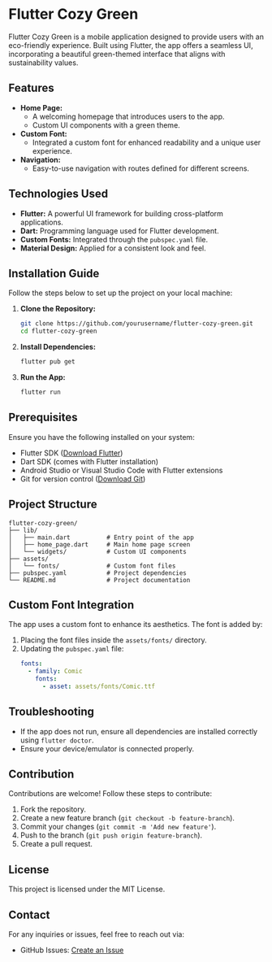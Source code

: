 # Flutter Cozy Green

Flutter Cozy Green is a mobile application designed to provide users with an eco-friendly experience. Built using Flutter, the app offers a seamless UI, incorporating a beautiful green-themed interface that aligns with sustainability values.

## Features

- **Home Page:**
  - A welcoming homepage that introduces users to the app.
  - Custom UI components with a green theme.
- **Custom Font:**
  - Integrated a custom font for enhanced readability and a unique user experience.
- **Navigation:**
  - Easy-to-use navigation with routes defined for different screens.

## Technologies Used

- **Flutter:** A powerful UI framework for building cross-platform applications.
- **Dart:** Programming language used for Flutter development.
- **Custom Fonts:** Integrated through the `pubspec.yaml` file.
- **Material Design:** Applied for a consistent look and feel.

## Installation Guide

Follow the steps below to set up the project on your local machine:

1. **Clone the Repository:**

   ```sh
   git clone https://github.com/yourusername/flutter-cozy-green.git
   cd flutter-cozy-green
   ```

2. **Install Dependencies:**

   ```sh
   flutter pub get
   ```

3. **Run the App:**

   ```sh
   flutter run
   ```

## Prerequisites

Ensure you have the following installed on your system:

- Flutter SDK ([Download Flutter](https://flutter.dev/docs/get-started/install))
- Dart SDK (comes with Flutter installation)
- Android Studio or Visual Studio Code with Flutter extensions
- Git for version control ([Download Git](https://git-scm.com/downloads))

## Project Structure

```
flutter-cozy-green/
├── lib/
│   ├── main.dart          # Entry point of the app
│   ├── home_page.dart     # Main home page screen
│   └── widgets/           # Custom UI components
├── assets/
│   └── fonts/             # Custom font files
├── pubspec.yaml           # Project dependencies
└── README.md              # Project documentation
```

## Custom Font Integration

The app uses a custom font to enhance its aesthetics. The font is added by:

1. Placing the font files inside the `assets/fonts/` directory.
2. Updating the `pubspec.yaml` file:
   ```yaml
   fonts:
     - family: Comic
       fonts:
         - asset: assets/fonts/Comic.ttf
   ```

## Troubleshooting

- If the app does not run, ensure all dependencies are installed correctly using `flutter doctor`.
- Ensure your device/emulator is connected properly.

## Contribution

Contributions are welcome! Follow these steps to contribute:

1. Fork the repository.
2. Create a new feature branch (`git checkout -b feature-branch`).
3. Commit your changes (`git commit -m 'Add new feature'`).
4. Push to the branch (`git push origin feature-branch`).
5. Create a pull request.

## License

This project is licensed under the MIT License.

## Contact

For any inquiries or issues, feel free to reach out via:

- GitHub Issues: [Create an Issue](https://github.com/yourusername/flutter-cozy-green/issues)



